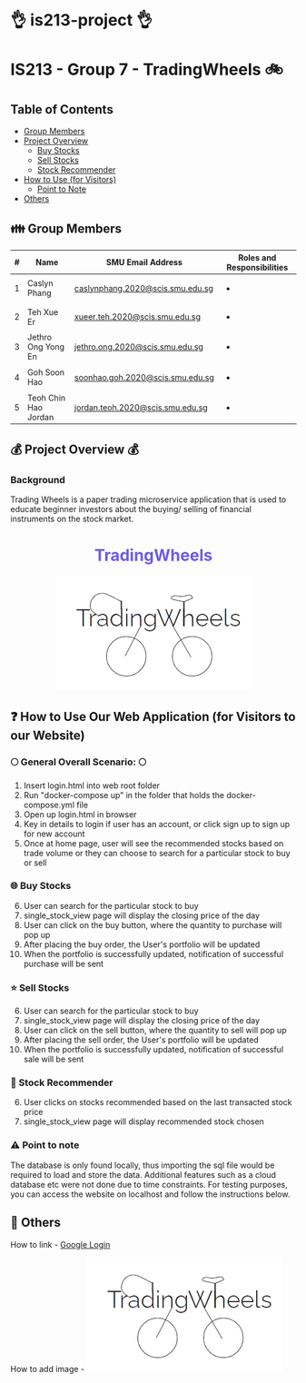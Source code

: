 # :ok_hand: is213-project :ok_hand:

# IS213 - Group 7 - TradingWheels :bike:

## Table of Contents
* [Group Members](#family-group-members)
* [Project Overview](#moneybag-project-overview-moneybag)
    * [Buy Stocks](#globe_with_meridians-buy-stocks)
    * [Sell Stocks](#star-sell-stocks)
    * [Stock Recommender](#dart-stock-recommender)
* [How to Use (for Visitors)](#question-how-to-use-our-web-application-for-visitors-to-our-website)
    * [Point to Note](#warning-point-to-note)
* [Others](#notebook_with_decorative_cover-others)

## :family: Group Members

| # | Name | SMU Email Address | Roles and Responsibilities |
| ----------- | ----------- | ----------- | ----------- |
| 1 | Caslyn Phang | caslynphang.2020@scis.smu.edu.sg | <ul><li></li></ul>|
| 2 | Teh Xue Er | xueer.teh.2020@scis.smu.edu.sg | <ul><li></li></ul>|
| 3 | Jethro Ong Yong En | jethro.ong.2020@scis.smu.edu.sg | <ul><li></li></ul>|
| 4 | Goh Soon Hao | soonhao.goh.2020@scis.smu.edu.sg |<ul><li></li></ul>|
| 5 | Teoh Chin Hao Jordan | jordan.teoh.2020@scis.smu.edu.sg | <ul><li></li></ul>|

## :moneybag: Project Overview :moneybag:
### Background
Trading Wheels is a paper trading microservice application that is used to educate beginner investors about the buying/ selling of financial instruments on the stock market.

<div align='center'>
    <h1 style="color: #6C5CE7">TradingWheels</h1>
    <img src="images/logo.png">
</div>

## :question: How to Use Our Web Application (for Visitors to our Website)

### :full_moon: General Overall Scenario: :full_moon:

1. Insert login.html into web root folder
2. Run "docker-compose up" in the folder that holds the docker-compose.yml file
3. Open up login.html in browser
4. Key in details to login if user has an account, or click sign up to sign up for new account
5. Once at home page, user will see the recommended stocks based on trade volume or they can choose to search for a particular stock to buy or sell

### :globe_with_meridians: Buy Stocks
6. User can search for the particular stock to buy
7. single_stock_view page will display the closing price of the day
8. User can click on the buy button, where the quantity to purchase will pop up
9. After placing the buy order, the User's portfolio will be updated
10. When the portfolio is successfully updated, notification of successful purchase will be sent

### :star: Sell Stocks
6. User can search for the particular stock to buy
7. single_stock_view page will display the closing price of the day
8. User can click on the sell button, where the quantity to sell will pop up
9. After placing the sell order, the User's portfolio will be updated
10. When the portfolio is successfully updated, notification of successful sale will be sent

### :dart: Stock Recommender
6. User clicks on stocks recommended based on the last transacted stock price
7. single_stock_view page will display recommended stock chosen

### :warning: Point to note

The database is only found locally, thus importing the sql file would be required to load and store the data. Additional features such as a cloud database etc were not done due to time constraints. For testing purposes, you can access the website on localhost and follow the instructions below.

## :notebook_with_decorative_cover: Others

How to link - [Google Login](https://developers.google.com/identity/gsi/web)

How to add image - ![Logo](images/logo.png)

